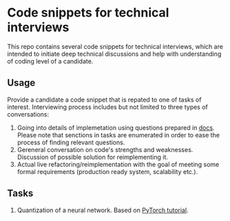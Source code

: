 # Code snippets for technical interviews

This repo contains several code snippets for technical interviews, which are intended to initiate deep technical discussions and help with understanding of coding level of a candidate.

## Usage

Provide a candidate a code snippet that is repated to one of tasks of interest. Interviewing process includes but not limited to three types of conversations:

1. Going into details of implemetation using questions prepared in [docs](docs/). Please note that senctions in tasks are enumerated in order to ease the process of finding relevant questions.
2. Gereneral conversation on code's strengths and weaknesses. Discussion of possible solution for reimplementing it.
3. Actual live refactoring/reimplementation with the goal of meeting some formal requirements (production ready system, scalability etc.).

## Tasks

1. Quantization of a neural network. Based on [PyTorch tutorial](https://pytorch.org/tutorials/advanced/static_quantization_tutorial.html).